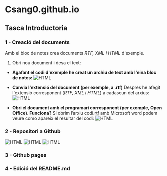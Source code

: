 # Csang0.github.io
## Tasca Introductoria
### 1 - Creació del documents
Amb el bloc de notes crea documents _RTF, XML i HTML_ d'exemple.

1)	Obri nou document i desa el text:

* **Agafant el codi d'exemple he creat un archiu de text amb l'eina bloc de notes:**
![HTML](https://image.ibb.co/eQqw4U/1.png)

* **Canvia l'extensió del document (per exemple, a .rtf)**
Despres he afegit l'extensió corresponent (_RTF, XML i HTML_) a cadascun del arxius:
![HTML](https://image.ibb.co/myakyp/2.png)

* **Obri el document amb el programari corresponent (per exemple, Open Office).
Funciona?**
Si obrim l’arxiu codi.rtf amb Microsoft word podem veure como apareix el resultar del codi:
![HTML](https://image.ibb.co/ga3ur9/3.png)

### 2 - Repositori a Github
![HTML](https://image.ibb.co/bDTSB9/4.png)
![HTML](https://image.ibb.co/fsvw4U/5.png)
![HTML](https://image.ibb.co/gArsdp/6.png)
### 3 - Github pages 
### 4 - Edició del README.md
